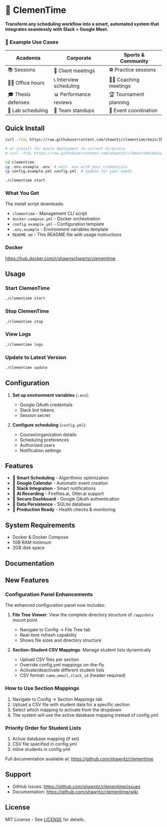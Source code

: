 # 🍊 ClemenTime

**Transform any scheduling workflow into a smart, automated system that integrates seamlessly with Slack + Google Meet.**

### 🌟 Example Use Cases

| **Academia** | **Corporate** | **Sports & Community** |
|--------------|---------------|------------------------|
| 📚 Sessions | 💼 Client meetings | ⚽ Practice sessions |
| 👨‍🏫 Office hours | 📞 Interview scheduling | 🏃‍♀️ Coaching meetings |
| 🎓 Thesis defenses | 📊 Performance reviews | 🏆 Tournament planning |
| 🔬 Lab scheduling | 🤝 Team standups | 🎪 Event coordination |

## Quick Install

```bash
curl -fsSL https://raw.githubusercontent.com/shawntz/clementime/main/INSTALL.sh | bash

# or install for Azure deployment in current directory
# curl -fsSL https://raw.githubusercontent.com/shawntz/clementime/main/INSTALL-AZURE.sh -c . | bash

cd clementime
cp .env.example .env  # edit .env with your credentials
cp config.example.yml config.yml  # update for your needs

./clementime start
```

### What You Get

The install script downloads:

- `clementime` - Management CLI script
- `docker-compose.yml` - Docker orchestration
- `config.example.yml` - Configuration template
- `.env.example` - Environment variables template
- `README.md` – This README file with usage instructions

### Docker

<https://hub.docker.com/r/shawnschwartz/clementime>

## Usage

### Start ClemenTime

```bash
./clementime start
```

### Stop ClemenTime

```bash
./clementime stop
```

### View Logs

```bash
./clementime logs
```

### Update to Latest Version

```bash
./clementime update
```

## Configuration

1. **Set up environment variables** (`.env`):
   - Google OAuth credentials
   - Slack bot tokens
   - Session secret

2. **Configure scheduling** (`config.yml`):
   - Course/organization details
   - Scheduling preferences
   - Authorized users
   - Notification settings

## Features

- 🤖 **Smart Scheduling** - Algorithmic optimization
- 📅 **Google Calendar** - Automatic event creation
- 💬 **Slack Integration** - Smart notifications
- 🎥 **AI Recording** - Fireflies.ai, Otter.ai support
- 🔐 **Secure Dashboard** - Google OAuth authentication
- 💾 **Data Persistence** - SQLite database
- 🐳 **Production Ready** - Health checks & monitoring

## System Requirements

- Docker & Docker Compose
- 1GB RAM minimum
- 2GB disk space

## Documentation

## New Features

### Configuration Panel Enhancements

The enhanced configuration panel now includes:

1. **File Tree Viewer**: View the complete directory structure of `/app/data` mount point
   - Navigate to Config → File Tree tab
   - Real-time refresh capability
   - Shows file sizes and directory structure

2. **Section-Student CSV Mappings**: Manage student lists dynamically
   - Upload CSV files per section
   - Override config.yml mappings on-the-fly
   - Activate/deactivate different student lists
   - CSV format: `name,email,slack_id` (header required)

### How to Use Section Mappings

1. Navigate to Config → Section Mappings tab
2. Upload a CSV file with student data for a specific section
3. Select which mapping to activate from the dropdown
4. The system will use the active database mapping instead of config.yml

### Priority Order for Student Lists

1. Active database mapping (if set)
2. CSV file specified in config.yml
3. Inline students in config.yml

Full documentation available at:
<https://github.com/shawntz/clementime>

## Support

- GitHub Issues: <https://github.com/shawntz/clementime/issues>
- Documentation: <https://github.com/shawntz/clementime/wiki>

## License

MIT License - See [LICENSE](https://github.com/shawntz/clementime/blob/main/LICENSE) for details.
  
